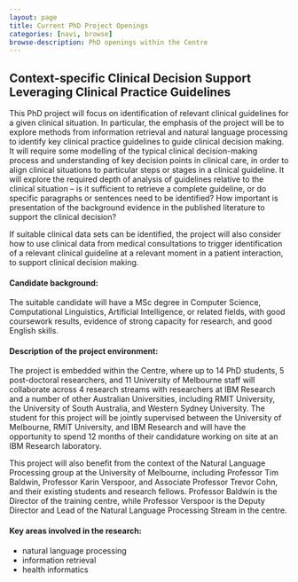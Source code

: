 ```yaml
---
layout: page
title: Current PhD Project Openings
categories: [navi, browse]
browse-description: PhD openings within the Centre
---
```


## Context-specific Clinical Decision Support Leveraging Clinical Practice Guidelines
     
This PhD project will focus on identification of relevant clinical guidelines
for a given clinical situation. In particular, the emphasis of the project
will be to explore methods from information retrieval and natural language
processing to identify key clinical practice guidelines to guide clinical
decision making. It will require some modelling of the typical clinical
decision-making process and understanding of key decision points in clinical
care, in order to align clinical situations to particular steps or stages in a
clinical guideline. It will explore the required depth of analysis of
guidelines relative to the clinical situation – is it sufficient to retrieve a
complete guideline, or do specific paragraphs or sentences need to be
identified? How important is presentation of the background evidence in the
published literature to support the clinical decision?

If suitable clinical data sets can be identified, the project will also
consider how to use clinical data from medical consultations to trigger
identification of a relevant clinical guideline at a relevant moment in a
patient interaction, to support clinical decision making.

#### Candidate background:

The suitable candidate will have a MSc degree in Computer Science, Computational Linguistics,
Artificial Intelligence, or related fields, with good coursework results, evidence of strong capacity
for research, and good English skills.

#### Description of the project environment:

The project is embedded within the Centre, where up to 14 PhD students, 5
post-doctoral researchers, and 11 University of Melbourne staff will
collaborate across 4 research streams with researchers at IBM Research and a
number of other Australian Universities, including RMIT University, the
University of South Australia, and Western Sydney University. The student for
this project will be jointly supervised between the University of Melbourne,
RMIT University, and IBM Research and will have the opportunity to spend 12
months of their candidature working on site at an IBM Research laboratory.

This project will also benefit from the context of the Natural Language Processing group at the
University of Melbourne, including Professor Tim Baldwin, Professor Karin Verspoor, and
Associate Professor Trevor Cohn, and their existing students and research fellows. Professor
Baldwin is the Director of the training centre, while Professor Verspoor is the Deputy Director and
Lead of the Natural Language Processing Stream in the centre.

#### Key areas involved in the research:

* natural language processing
* information retrieval
* health informatics


